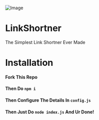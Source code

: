 ![Image](https://media.discordapp.net/attachments/1075348295641223298/1079481895953379359/image.png)
# LinkShortner
 The Simplest Link Shortner Ever Made
# Installation
#### Fork This Repo
#### Then Do `npm i`
#### Then Configure The Details In `config.js`
#### Then Just Do `node index.js` And Ur Done!

